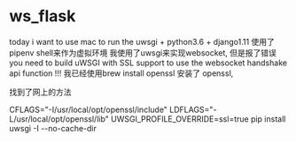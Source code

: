 # ws_flask

today i want to use mac to run the uwsgi + python3.6 + django1.11
使用了pipenv shell来作为虚拟环境
我使用了uwsgi来实现websocket, 但是报了错误
you need to build uWSGI with SSL support to use the websocket handshake api function !!!
我已经使用brew install openssl 安装了 openssl,

找到了网上的方法

CFLAGS="-I/usr/local/opt/openssl/include" LDFLAGS="-L/usr/local/opt/openssl/lib" UWSGI_PROFILE_OVERRIDE=ssl=true pip install uwsgi -I --no-cache-dir
